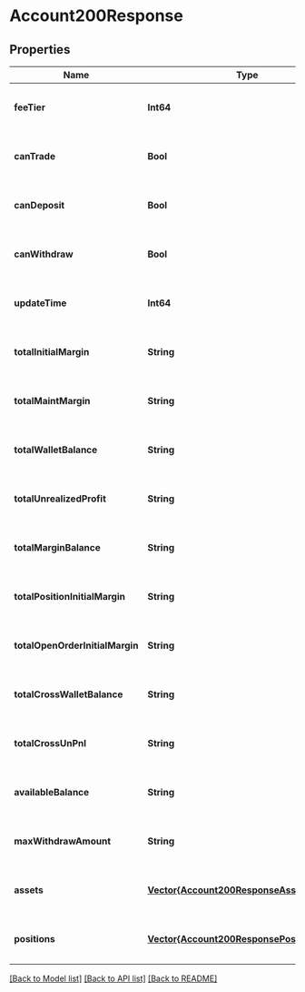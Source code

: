 # Account200Response


## Properties
Name | Type | Description | Notes
------------ | ------------- | ------------- | -------------
**feeTier** | **Int64** | Fee tier | [optional] [default to nothing]
**canTrade** | **Bool** | Can trade | [optional] [default to nothing]
**canDeposit** | **Bool** | Can deposit | [optional] [default to nothing]
**canWithdraw** | **Bool** | Can withdraw | [optional] [default to nothing]
**updateTime** | **Int64** | Update time | [optional] [default to nothing]
**totalInitialMargin** | **String** | Total initial margin | [optional] [default to nothing]
**totalMaintMargin** | **String** | Total maintenance margin | [optional] [default to nothing]
**totalWalletBalance** | **String** | Total wallet balance | [optional] [default to nothing]
**totalUnrealizedProfit** | **String** | Total unrealized profit | [optional] [default to nothing]
**totalMarginBalance** | **String** | Total margin balance | [optional] [default to nothing]
**totalPositionInitialMargin** | **String** | Total position initial margin | [optional] [default to nothing]
**totalOpenOrderInitialMargin** | **String** | Total open order initial margin | [optional] [default to nothing]
**totalCrossWalletBalance** | **String** | Total cross wallet balance | [optional] [default to nothing]
**totalCrossUnPnl** | **String** | Total cross unrealized PnL | [optional] [default to nothing]
**availableBalance** | **String** | Available balance | [optional] [default to nothing]
**maxWithdrawAmount** | **String** | Maximum withdraw amount | [optional] [default to nothing]
**assets** | [**Vector{Account200ResponseAssetsInner}**](Account200ResponseAssetsInner.md) | Assets information | [optional] [default to nothing]
**positions** | [**Vector{Account200ResponsePositionsInner}**](Account200ResponsePositionsInner.md) | Positions | [optional] [default to nothing]


[[Back to Model list]](../README.md#models) [[Back to API list]](../README.md#api-endpoints) [[Back to README]](../README.md)


